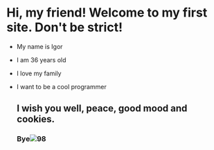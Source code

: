 # Hi, my friend! Welcome to my first site. Don't be strict!

- My name is Igor
- I am 36 years old
- I love my family
- I want to be a cool programmer
  
  ## I wish you well, peace, good mood and cookies.
  ### Bye![98](https://user-images.githubusercontent.com/97502872/208429570-a10e8ab6-4191-42e1-a921-30bfc44eb188.jpg)
